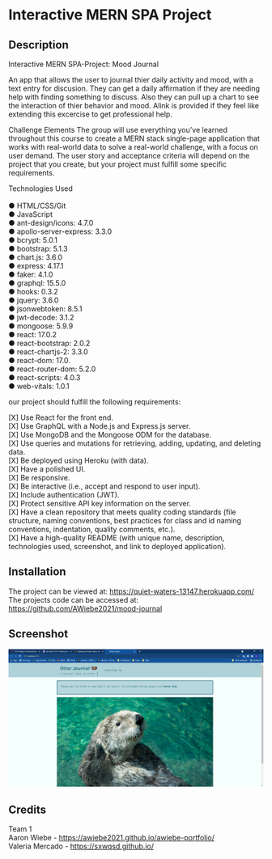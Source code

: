 # Interactive MERN SPA Project 


## Description 

Interactive MERN SPA-Project: Mood Journal

An app that allows the user to journal thier daily activity and mood, with a text entry for discusion. They can get a daily affirmation if they are needing help with finding something to discuss. Also they can pull up a chart to see the interaction of thier behavior and mood.  Alink is provided if they feel like extending this excercise to get professional help.

Challenge Elements
The group will use everything you’ve learned throughout this course to create a MERN stack single-page application that works with real-world data to solve a real-world challenge, with a focus on user demand. The user story and acceptance criteria will depend on the project that you create, but your project must fulfill some specific requirements. 

Technologies Used<br><br>
● HTML/CSS/Git<br>
● JavaScript<br>
● ant-design/icons: 4.7.0<br>
● apollo-server-express: 3.3.0<br>
● bcrypt: 5.0.1<br>
● bootstrap: 5.1.3<br>
● chart.js: 3.6.0<br>
● express: 4.17.1<br>
● faker: 4.1.0<br>
● graphql: 15.5.0<br>
● hooks: 0.3.2<br>
● jquery: 3.6.0<br>
● jsonwebtoken: 8.5.1<br>
● jwt-decode: 3.1.2<br>
● mongoose: 5.9.9<br>
● react: 17.0.2<br>
● react-bootstrap: 2.0.2<br>
● react-chartjs-2: 3.3.0<br>
● react-dom: 17.0.<br>
● react-router-dom: 5.2.0<br>
● react-scripts: 4.0.3<br>
● web-vitals: 1.0.1

our project should fulfill the following requirements:

  [X]  Use React for the front end.<br>
  [X]  Use GraphQL with a Node.js and Express.js server.<br>
  [X]  Use MongoDB and the Mongoose ODM for the database.<br>
  [X]  Use queries and mutations for retrieving, adding, updating, and deleting data.<br>
  [X]  Be deployed using Heroku (with data).<br>
  [X]  Have a polished UI.<br>
  [X]  Be responsive.<br>
  [X]  Be interactive (i.e., accept and respond to user input).<br>
  [X]  Include authentication (JWT).<br>
  [X]  Protect sensitive API key information on the server.<br>
  [X]  Have a clean repository that meets quality coding standards (file structure, naming conventions, best practices for class and id naming conventions, indentation, quality comments, etc.).<br>
  [X]  Have a high-quality README (with unique name, description, technologies used, screenshot, and link to deployed application).<br>
 

## Installation

The project can be viewed at: https://quiet-waters-13147.herokuapp.com/ <br>
The projects code can be accessed at: https://github.com/AWiebe2021/mood-journal

## Screenshot
![mood-journal Screenshot](./Screenshot.png)

## Credits
Team 1 <br>
Aaron Wiebe - https://awiebe2021.github.io/awiebe-portfolio/ <br>
Valeria Mercado - https://sxwqsd.github.io/ <br>
